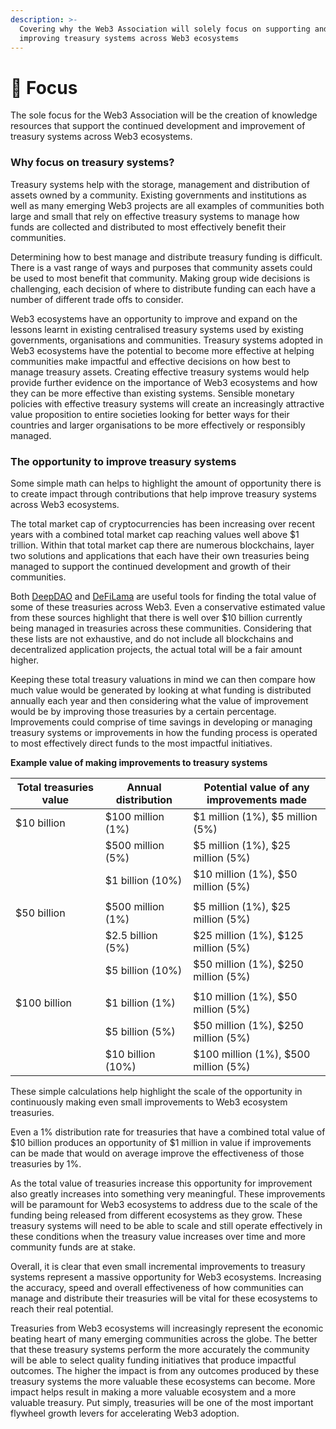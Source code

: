 ```yaml
---
description: >-
  Covering why the Web3 Association will solely focus on supporting and
  improving treasury systems across Web3 ecosystems
---
```


# 🎯 Focus

The sole focus for the Web3 Association will be the creation of knowledge resources that support the continued development and improvement of treasury systems across Web3 ecosystems.



### **Why focus on treasury systems?**

Treasury systems help with the storage, management and distribution of assets owned by a community. Existing governments and institutions as well as many emerging Web3 projects are all examples of communities both large and small that rely on effective treasury systems to manage how funds are collected and distributed to most effectively benefit their communities.

Determining how to best manage and distribute treasury funding is difficult. There is a vast range of ways and purposes that community assets could be used to most benefit that community. Making group wide decisions is challenging, each decision of where to distribute funding can each have a number of different trade offs to consider.

Web3 ecosystems have an opportunity to improve and expand on the lessons learnt in existing centralised treasury systems used by existing governments, organisations and communities. Treasury systems adopted in Web3 ecosystems have the potential to become more effective at helping communities make impactful and effective decisions on how best to manage treasury assets. Creating effective treasury systems would help provide further evidence on the importance of Web3 ecosystems and how they can be more effective than existing systems. Sensible monetary policies with effective treasury systems will create an increasingly attractive value proposition to entire societies looking for better ways for their countries and larger organisations to be more effectively or responsibly managed.



### **The opportunity to improve treasury systems**

Some simple math can helps to highlight the amount of opportunity there is to create impact through contributions that help improve treasury systems across Web3 ecosystems.

The total market cap of cryptocurrencies has been increasing over recent years with a combined total market cap reaching values well above $1 trillion. Within that total market cap there are numerous blockchains, layer two solutions and applications that each have their own treasuries being managed to support the continued development and growth of their communities.

Both [DeepDAO](https://deepdao.io/organizations) and [DeFiLama](https://defillama.com/treasuries) are useful tools for finding the total value of some of these treasuries across Web3. Even a conservative estimated value from these sources highlight that there is well over $10 billion currently being managed in treasuries across these communities. Considering that these lists are not exhaustive, and do not include all blockchains and decentralized application projects, the actual total will be a fair amount higher.

Keeping these total treasury valuations in mind we can then compare how much value would be generated by looking at what funding is distributed annually each year and then considering what the value of improvement would be by improving those treasuries by a certain percentage. Improvements could comprise of time savings in developing or managing treasury systems or improvements in how the funding process is operated to most effectively direct funds to the most impactful initiatives.



**Example value of making improvements to treasury systems**

<table><thead><tr><th width="210.33333333333331">Total treasuries value</th><th width="183">Annual distribution</th><th width="360">Potential value of any improvements made</th></tr></thead><tbody><tr><td>$10 billion</td><td>$100 million (1%)</td><td>$1 million (1%), $5 million (5%)</td></tr><tr><td></td><td>$500 million (5%)</td><td>$5 million (1%), $25 million (5%)</td></tr><tr><td></td><td>$1 billion (10%)</td><td>$10 million (1%), $50 million (5%)</td></tr><tr><td></td><td></td><td></td></tr><tr><td>$50 billion</td><td>$500 million (1%)</td><td>$5 million (1%), $25 million (5%)</td></tr><tr><td></td><td>$2.5 billion (5%)</td><td>$25 million (1%), $125 million (5%)</td></tr><tr><td></td><td>$5 billion (10%)</td><td>$50 million (1%), $250 million (5%)</td></tr><tr><td></td><td></td><td></td></tr><tr><td>$100 billion</td><td>$1 billion (1%)</td><td>$10 million (1%), $50 million (5%)</td></tr><tr><td></td><td>$5 billion (5%)</td><td>$50 million (1%), $250 million (5%)</td></tr><tr><td></td><td>$10 billion (10%)</td><td>$100 million (1%), $500 million (5%)</td></tr></tbody></table>



These simple calculations help highlight the scale of the opportunity in continuously making even small improvements to Web3 ecosystem treasuries.

Even a 1% distribution rate for treasuries that have a combined total value of $10 billion produces an opportunity of $1 million in value if improvements can be made that would on average improve the effectiveness of those treasuries by 1%.

As the total value of treasuries increase this opportunity for improvement also greatly increases into something very meaningful. These improvements will be paramount for Web3 ecosystems to address due to the scale of the funding being released from different ecosystems as they grow. These treasury systems will need to be able to scale and still operate effectively in these conditions when the treasury value increases over time and more community funds are at stake.

Overall, it is clear that even small incremental improvements to treasury systems represent a massive opportunity for Web3 ecosystems. Increasing the accuracy, speed and overall effectiveness of how communities can manage and distribute their treasuries will be vital for these ecosystems to reach their real potential.

Treasuries from Web3 ecosystems will increasingly represent the economic beating heart of many emerging communities across the globe. The better that these treasury systems perform the more accurately the community will be able to select quality funding initiatives that produce impactful outcomes. The higher the impact is from any outcomes produced by these treasury systems the more valuable these ecosystems can become. More impact helps result in making a more valuable ecosystem and a more valuable treasury. Put simply, treasuries will be one of the most important flywheel growth levers for accelerating Web3 adoption.
